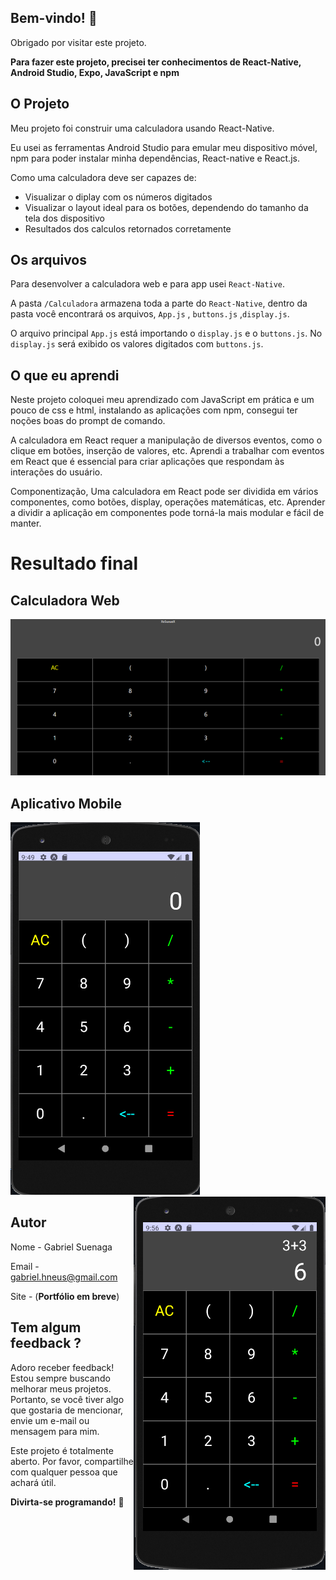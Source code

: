 ## Bem-vindo! 👋

Obrigado por visitar este projeto.

**Para fazer este projeto, precisei ter conhecimentos de React-Native, Android Studio, Expo, JavaScript e npm**

## O Projeto

Meu projeto foi construir uma calculadora usando React-Native.

Eu usei as ferramentas Android Studio para emular meu dispositivo móvel, npm para poder instalar minha dependências, React-native e React.js.

Como uma calculadora deve ser capazes de:

- Visualizar o diplay com os números digitados
- Visualizar o layout ideal para os botões, dependendo do tamanho da tela dos dispositivo
- Resultados dos calculos retornados corretamente

## Os arquivos

Para desenvolver a calculadora web e para app usei `React-Native`.

A pasta `/Calculadora` armazena toda a parte do `React-Native`, dentro da pasta você encontrará os arquivos, `App.js` , `buttons.js` ,`display.js`.

O arquivo principal `App.js` está importando o `display.js` e o `buttons.js`. No `display.js` será exibido os valores digitados com `buttons.js`.

## O que eu aprendi

Neste projeto coloquei meu aprendizado com JavaScript em prática e um pouco de css e html, instalando as aplicações com npm, consegui ter noções boas do prompt de comando.

A calculadora em React requer a manipulação de diversos eventos, como o clique em botões, inserção de valores, etc. Aprendi a trabalhar com eventos em React que é essencial para criar aplicações que respondam às interações do usuário.

Componentização, Uma calculadora em React pode ser dividida em vários componentes, como botões, display, operações matemáticas, etc. Aprender a dividir a aplicação em componentes pode torná-la mais modular e fácil de manter.

# Resultado final

## Calculadora Web

![calculadora-web](./Calculadora/images/final/calculadora-web.png)

## Aplicativo Mobile

![exemplo1](./Calculadora/images/final/calculadora-app.png)
<img align="right" src="./Calculadora/images/final/app-exemplo1.png"/>


## Autor

Nome - Gabriel Suenaga

Email - gabriel.hneus@gmail.com

Site - (**Portfólio em breve**)

## Tem algum feedback ?

Adoro receber feedback! Estou sempre buscando melhorar meus projetos. Portanto, se você tiver algo que gostaria de mencionar, envie um e-mail ou mensagem para mim.

Este projeto é totalmente aberto. Por favor, compartilhe com qualquer pessoa que achará útil.

**Divirta-se programando!** 🚀
